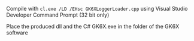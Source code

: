 Compile with `cl.exe /LD /EHsc GK6XLoggerLoader.cpp` using Visual Studio Developer Command Prompt (32 bit only)

Place the produced dll and the C# GK6X.exe in the folder of the GK6X software